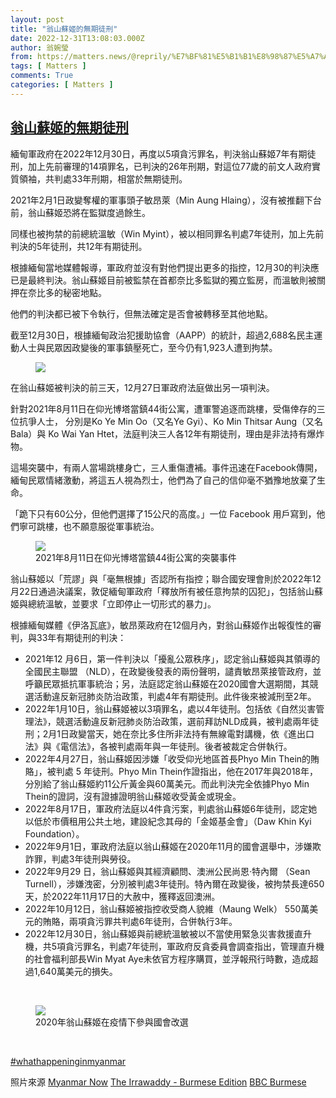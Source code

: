 ```yaml
---
layout: post
title: "翁山蘇姬的無期徒刑"
date: 2022-12-31T13:08:03.000Z
author: 翁婉瑩
from: https://matters.news/@reprily/%E7%BF%81%E5%B1%B1%E8%98%87%E5%A7%AC%E7%9A%84%E7%84%A1%E6%9C%9F%E5%BE%92%E5%88%91-bafybeicu45v7j4gxg63gseha6o2mcshrh6paot72kpudjo4kdgx5kw3aum
tags: [ Matters ]
comments: True
categories: [ Matters ]
---
```

<!--1672492083000-->
[翁山蘇姬的無期徒刑](https://matters.news/@reprily/%E7%BF%81%E5%B1%B1%E8%98%87%E5%A7%AC%E7%9A%84%E7%84%A1%E6%9C%9F%E5%BE%92%E5%88%91-bafybeicu45v7j4gxg63gseha6o2mcshrh6paot72kpudjo4kdgx5kw3aum)
------

<div>
<p>緬甸軍政府在2022年12月30日，再度以5項貪污罪名，判決翁山蘇姬7年有期徒刑，加上先前審理的14項罪名，已判決的26年刑期，對這位77歲的前文人政府實質領袖，共判處33年刑期，相當於無期徒刑。</p><p>2021年2月1日政變奪權的軍事頭子敏昂萊（Min Aung Hlaing），沒有被推翻下台前，翁山蘇姬恐將在監獄度過餘生。</p><p>同樣也被拘禁的前總統溫敏（Win Myint），被以相同罪名判處7年徒刑，加上先前判決的5年徒刑，共12年有期徒刑。</p><p>根據緬甸當地媒體報導，軍政府並沒有對他們提出更多的指控，12月30的判決應已是最終判決。翁山蘇姬目前被監禁在首都奈比多監獄的獨立監房，而溫敏則被關押在奈比多的秘密地點。</p><p>他們的判決都已被下令執行，但無法確定是否會被轉移至其他地點。</p><p>截至12月30日，根據緬甸政治犯援助協會（AAPP）的統計，超過2,688名民主運動人士與民眾因政變後的軍事鎮壓死亡，至今仍有1,923人遭到拘禁。</p><figure class="image"><img src="https://assets.matters.news/embed/5cc7b5ab-fc2f-4391-9697-a89db09b8268.jpeg" data-asset-id="5cc7b5ab-fc2f-4391-9697-a89db09b8268" referrerpolicy="no-referrer"><figcaption><span></span></figcaption></figure><p>在翁山蘇姬被判決的前三天，12月27日軍政府法庭做出另一項判決。</p><p>針對2021年8月11日在仰光博塔當鎮44街公寓，遭軍警追逐而跳樓，受傷倖存的三位抗爭人士， 分別是Ko Ye Min Oo（又名Ye Gyi）、Ko Min Thitsar Aung（又名Bala）與 Ko Wai Yan Htet，法庭判決三人各12年有期徒刑，理由是非法持有爆炸物。</p><p>這場突襲中，有兩人當場跳樓身亡，三人重傷遭補。事件迅速在Facebook傳開，緬甸民眾情緒激動，將這五人視為烈士，他們為了自己的信仰毫不猶豫地放棄了生命。</p><p>「跪下只有60公分，但他們選擇了15公尺的高度。」一位 Facebook 用戶寫到，他們寧可跳樓，也不願意服從軍事統治。</p><figure class="image"><img src="https://assets.matters.news/embed/e18fac3c-5d1a-4b29-8161-dc20070325ad.jpeg" data-asset-id="e18fac3c-5d1a-4b29-8161-dc20070325ad" referrerpolicy="no-referrer"><figcaption><span>2021年8月11日在仰光博塔當鎮44街公寓的突襲事件</span></figcaption></figure><p>翁山蘇姬以「荒謬」與「毫無根據」否認所有指控；聯合國安理會則於2022年12月22日通過決議案，敦促緬甸軍政府「釋放所有被任意拘禁的囚犯」，包括翁山蘇姬與總統溫敏，並要求「立即停止一切形式的暴力」。</p><p>根據緬甸媒體《伊洛瓦底》，敏昂萊政府在12個月內，對翁山蘇姬作出報復性的審判，與33年有期徒刑的判決：</p><ul><li>2021年12 月6日，第一件判決以「擾亂公眾秩序」，認定翁山蘇姬與其領導的全國民主聯盟 （NLD），在政變後發表的兩份聲明，譴責敏昂萊接管政府，並呼籲民眾抵抗軍事統治；另，法庭認定翁山蘇姬在2020國會大選期間，其競選活動違反新冠肺炎防治政策，判處4年有期徒刑。此件後來被減刑至2年。</li><li>2022年1月10日，翁山蘇姬被以3項罪名，處以4年徒刑。包括依《自然災害管理法》，競選活動違反新冠肺炎防治政策，選前拜訪NLD成員，被判處兩年徒刑；2月1日政變當天，她在奈比多住所非法持有無線電對講機，依《進出口法》與《電信法》，各被判處兩年與一年徒刑。後者被裁定合併執行。</li><li>2022年4月27日，翁山蘇姬因涉嫌「收受仰光地區首長Phyo Min Thein的賄賂」，被判處 5 年徒刑。Phyo Min Thein作證指出，他在2017年與2018年，分別給了翁山蘇姬約11公斤黃金與60萬美元。而此判決完全依據Phyo Min Thein的證詞，沒有證據證明翁山蘇姬收受黃金或現金。</li><li>2022年8月17日，軍政府法庭以4件貪污案，判處翁山蘇姬6年徒刑，認定她以低於市價租用公共土地，建設紀念其母的「金姬基金會」（Daw Khin Kyi Foundation）。</li><li>2022年9月1日，軍政府法庭以翁山蘇姬在2020年11月的國會選舉中，涉嫌欺詐罪，判處3年徒刑與勞役。</li><li>2022年9月29 日，翁山蘇姬與其經濟顧問、澳洲公民尚恩·特內爾 （Sean Turnell），涉嫌洩密，分別被判處3年徒刑。特內爾在政變後，被拘禁長達650天，於2022年11月17日的大赦中，獲釋返回澳洲。</li><li>2022年10月12日，翁山蘇姬被指控收受商人貌維（Maung Welk） 550萬美元的賄賂，兩項貪污罪共判處6年徒刑，合併執行3年。</li><li>2022年12月30日，翁山蘇姬與前總統溫敏被以不當使用緊急災害救援直升機，共5項貪污罪名，判處7年徒刑，軍政府反貪委員會調查指出，管理直升機的社會福利部長Win Myat Aye未依官方程序購買，並浮報飛行時數，造成超過1,640萬美元的損失。</li></ul><p><br></p><figure class="image"><img src="https://assets.matters.news/embed/35c8a3cd-0ca1-4d81-b25b-f210b2279806.jpeg" data-asset-id="35c8a3cd-0ca1-4d81-b25b-f210b2279806" referrerpolicy="no-referrer"><figcaption><span>2020年翁山蘇姬在疫情下參與國會改選</span></figcaption></figure><p><br></p><p><a href="https://www.facebook.com/hashtag/whathappeninginmyanmar?__eep__=6&__cft__[0]=AZVklh4IjARL7FG5rAPn9EPnkgqWSxxmXWQFuRkvaRZFzMvHWwKWFznsF_eX0mMx4t_MtGJba67VvqPm-RNFxTUE7-ZlDHbFOvnpkBfn23EJIQnPYPcK4qM1DhvYJxdaYt4TiSV-7CWw6O1jXpjxFmWmYXMPOig2uxoBfGcLWJxHMtccqVmj-gAWNqrPbjEkhBg&__tn__=*NK-R" rel="noopener noreferrer" target="_blank">#whathappeninginmyanmar</a></p><p>照片來源 <a href="https://www.facebook.com/myanmarnownews/?__cft__[0]=AZVklh4IjARL7FG5rAPn9EPnkgqWSxxmXWQFuRkvaRZFzMvHWwKWFznsF_eX0mMx4t_MtGJba67VvqPm-RNFxTUE7-ZlDHbFOvnpkBfn23EJIQnPYPcK4qM1DhvYJxdaYt4TiSV-7CWw6O1jXpjxFmWmYXMPOig2uxoBfGcLWJxHMtccqVmj-gAWNqrPbjEkhBg&__tn__=kK-R" rel="noopener noreferrer" target="_blank">Myanmar Now</a> <a href="https://www.facebook.com/theirrawaddyburmese/?__cft__[0]=AZVklh4IjARL7FG5rAPn9EPnkgqWSxxmXWQFuRkvaRZFzMvHWwKWFznsF_eX0mMx4t_MtGJba67VvqPm-RNFxTUE7-ZlDHbFOvnpkBfn23EJIQnPYPcK4qM1DhvYJxdaYt4TiSV-7CWw6O1jXpjxFmWmYXMPOig2uxoBfGcLWJxHMtccqVmj-gAWNqrPbjEkhBg&__tn__=kK-R" rel="noopener noreferrer" target="_blank">The Irrawaddy - Burmese Edition</a> <a href="https://www.facebook.com/BBCnewsBurmese/?__cft__[0]=AZVklh4IjARL7FG5rAPn9EPnkgqWSxxmXWQFuRkvaRZFzMvHWwKWFznsF_eX0mMx4t_MtGJba67VvqPm-RNFxTUE7-ZlDHbFOvnpkBfn23EJIQnPYPcK4qM1DhvYJxdaYt4TiSV-7CWw6O1jXpjxFmWmYXMPOig2uxoBfGcLWJxHMtccqVmj-gAWNqrPbjEkhBg&__tn__=kK-R" rel="noopener noreferrer" target="_blank">BBC Burmese</a></p>
</div>
